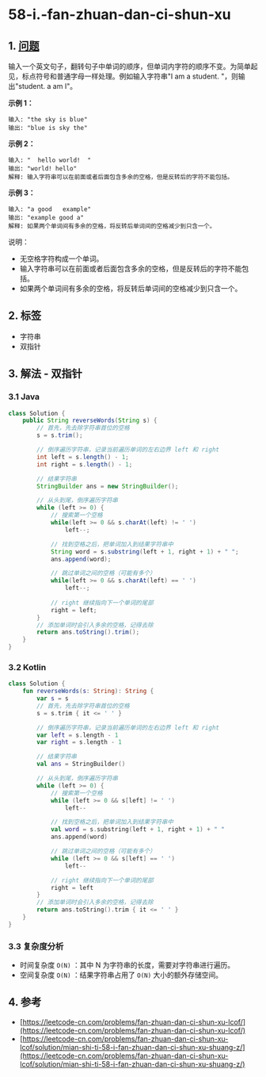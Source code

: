 # 58-i.-fan-zhuan-dan-ci-shun-xu

## 1. [问题](https://leetcode-cn.com/problems/fan-zhuan-dan-ci-shun-xu-lcof/)

输入一个英文句子，翻转句子中单词的顺序，但单词内字符的顺序不变。为简单起见，标点符号和普通字母一样处理。例如输入字符串"I am a student. "，则输出"student. a am I"。

**示例 1：**

```text
输入: "the sky is blue"
输出: "blue is sky the"
```

**示例 2：**

```text
输入: "  hello world!  "
输出: "world! hello"
解释: 输入字符串可以在前面或者后面包含多余的空格，但是反转后的字符不能包括。
```

**示例 3：**

```text
输入: "a good   example"
输出: "example good a"
解释: 如果两个单词间有多余的空格，将反转后单词间的空格减少到只含一个。
```

说明：

* 无空格字符构成一个单词。 
* 输入字符串可以在前面或者后面包含多余的空格，但是反转后的字符不能包括。 
* 如果两个单词间有多余的空格，将反转后单词间的空格减少到只含一个。

## 2. 标签

* 字符串
* 双指针

## 3. 解法 - 双指针

### 3.1 Java

```java
class Solution {
    public String reverseWords(String s) {
        // 首先，先去除字符串首位的空格
        s = s.trim();

        // 倒序遍历字符串，记录当前遍历单词的左右边界 left 和 right
        int left = s.length() - 1;
        int right = s.length() - 1;

        // 结果字符串
        StringBuilder ans = new StringBuilder();

        // 从头到尾，倒序遍历字符串
        while (left >= 0) {
            // 搜索第一个空格
            while(left >= 0 && s.charAt(left) != ' ')
                left--;

            // 找到空格之后，把单词加入到结果字符串中
            String word = s.substring(left + 1, right + 1) + " ";
            ans.append(word);

            // 跳过单词之间的空格（可能有多个）
            while(left >= 0 && s.charAt(left) == ' ')
                left--;
            
            // right 继续指向下一个单词的尾部
            right = left;
        }
        // 添加单词时会引入多余的空格，记得去除
        return ans.toString().trim();
    }
}
```

### 3.2 Kotlin

```kotlin
class Solution {
    fun reverseWords(s: String): String {
        var s = s
        // 首先，先去除字符串首位的空格
        s = s.trim { it <= ' ' }

        // 倒序遍历字符串，记录当前遍历单词的左右边界 left 和 right
        var left = s.length - 1
        var right = s.length - 1

        // 结果字符串
        val ans = StringBuilder()

        // 从头到尾，倒序遍历字符串
        while (left >= 0) {
            // 搜索第一个空格
            while (left >= 0 && s[left] != ' ')
                left--

            // 找到空格之后，把单词加入到结果字符串中
            val word = s.substring(left + 1, right + 1) + " "
            ans.append(word)

            // 跳过单词之间的空格（可能有多个）
            while (left >= 0 && s[left] == ' ')
                left--

            // right 继续指向下一个单词的尾部
            right = left
        }
        // 添加单词时会引入多余的空格，记得去除
        return ans.toString().trim { it <= ' ' }
    }
}
```

### 3.3 复杂度分析

* 时间复杂度 `O(N)` ：其中 N 为字符串的长度，需要对字符串进行遍历。
* 空间复杂度 `O(N)` ：结果字符串占用了 `O(N)` 大小的额外存储空间。

## 4. 参考

* [https://leetcode-cn.com/problems/fan-zhuan-dan-ci-shun-xu-lcof/](https://leetcode-cn.com/problems/fan-zhuan-dan-ci-shun-xu-lcof/)
* [https://leetcode-cn.com/problems/fan-zhuan-dan-ci-shun-xu-lcof/solution/mian-shi-ti-58-i-fan-zhuan-dan-ci-shun-xu-shuang-z/](https://leetcode-cn.com/problems/fan-zhuan-dan-ci-shun-xu-lcof/solution/mian-shi-ti-58-i-fan-zhuan-dan-ci-shun-xu-shuang-z/)

